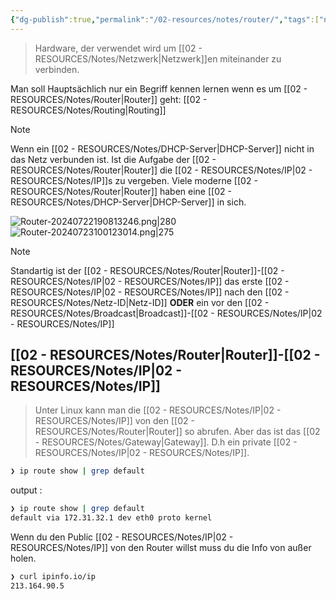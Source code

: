 ```yaml
---
{"dg-publish":true,"permalink":"/02-resources/notes/router/","tags":["netzwerk","hardware","netzwerk/gateway"],"updated":"2024-10-17T20:37:34.000+02:00"}
---
```


>Hardware, der verwendet wird um [[02 - RESOURCES/Notes/Netzwerk\|Netzwerk]]en miteinander  zu verbinden.

Man soll Hauptsächlich nur ein Begriff kennen lernen wenn es um [[02 - RESOURCES/Notes/Router\|Router]] geht: [[02 - RESOURCES/Notes/Routing\|Routing]]

>[!note] 
>Wenn ein [[02 - RESOURCES/Notes/DHCP-Server\|DHCP-Server]] nicht in das Netz verbunden ist. Ist die Aufgabe der [[02 - RESOURCES/Notes/Router\|Router]] die [[02 - RESOURCES/Notes/IP\|02 - RESOURCES/Notes/IP]]s zu vergeben. Viele moderne [[02 - RESOURCES/Notes/Router\|Router]] haben eine [[02 - RESOURCES/Notes/DHCP-Server\|DHCP-Server]] in sich.

![Router-20240722190813246.png|280](/img/user/02%20-%20RESOURCES/Files/Router-20240722190813246.png)![Router-20240723100123014.png|275](/img/user/02%20-%20RESOURCES/Files/Router-20240723100123014.png)
>[!note] 
>Standartig ist der [[02 - RESOURCES/Notes/Router\|Router]]-[[02 - RESOURCES/Notes/IP\|02 - RESOURCES/Notes/IP]] das erste [[02 - RESOURCES/Notes/IP\|02 - RESOURCES/Notes/IP]] nach den [[02 - RESOURCES/Notes/Netz-ID\|Netz-ID]] **ODER** ein vor den [[02 - RESOURCES/Notes/Broadcast\|Broadcast]]-[[02 - RESOURCES/Notes/IP\|02 - RESOURCES/Notes/IP]]


## [[02 - RESOURCES/Notes/Router\|Router]]-[[02 - RESOURCES/Notes/IP\|02 - RESOURCES/Notes/IP]] 
>Unter Linux kann man die [[02 - RESOURCES/Notes/IP\|02 - RESOURCES/Notes/IP]] von den [[02 - RESOURCES/Notes/Router\|Router]] so abrufen.
>Aber das ist das [[02 - RESOURCES/Notes/Gateway\|Gateway]]. D.h ein private [[02 - RESOURCES/Notes/IP\|02 - RESOURCES/Notes/IP]].
```bash
❯ ip route show | grep default
```
output :
```bash
❯ ip route show | grep default
default via 172.31.32.1 dev eth0 proto kernel
```

Wenn du den Public [[02 - RESOURCES/Notes/IP\|02 - RESOURCES/Notes/IP]] von den Router willst muss du die Info von außer holen.
```bash
❯ curl ipinfo.io/ip
213.164.90.5
```
